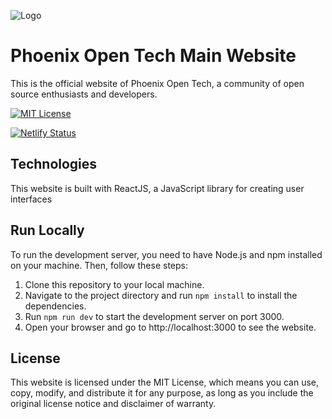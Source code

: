 ![Logo](https://media.discordapp.net/attachments/1118813310041739314/1205891564807786566/downloadfile-removebg-preview.png?ex=65da0509&is=65c79009&hm=255d6a5832440ef11e5411372c7bc663d2a5c870dd3677cb42ca9d84d36478b9&)

# Phoenix Open Tech Main Website

This is the official website of Phoenix Open Tech, a community of open source enthusiasts and developers.

[![MIT License](https://img.shields.io/badge/License-MIT-green.svg)](https://choosealicense.com/licenses/mit/)

[![Netlify Status](https://api.netlify.com/api/v1/badges/4d77acc5-b9c7-4555-ae5b-f8b99c4a4e85/deploy-status)](https://app.netlify.com/sites/phoenixopentech/deploys)
## Technologies

This website is built with ReactJS, a JavaScript library for creating user interfaces
## Run Locally

To run the development server, you need to have Node.js and npm installed on your machine. Then, follow these steps:

1. Clone this repository to your local machine.
2. Navigate to the project directory and run `npm install` to install the dependencies.
3. Run `npm run dev` to start the development server on port 3000.
4. Open your browser and go to http://localhost:3000 to see the website.
## License

This website is licensed under the MIT License, which means you can use, copy, modify, and distribute it for any purpose, as long as you include the original license notice and disclaimer of warranty.